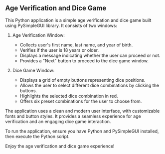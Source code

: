 ## Age Verification and Dice Game

This Python application is a simple age verification and dice game built using PySimpleGUI library. It consists of two windows:

1. Age Verification Window:
   - Collects user's first name, last name, and year of birth.
   - Verifies if the user is 18 years or older.
   - Displays a message indicating whether the user can proceed or not.
   - Provides a "Next" button to proceed to the dice game window.

2. Dice Game Window:
   - Displays a grid of empty buttons representing dice positions.
   - Allows the user to select different dice combinations by clicking the buttons.
   - Highlights the selected dice combination in red.
   - Offers six preset combinations for the user to choose from.
   
The application uses a clean and modern user interface, with customizable fonts and button styles. It provides a seamless experience for age verification and an engaging dice game interaction.

To run the application, ensure you have Python and PySimpleGUI installed, then execute the Python script.

Enjoy the age verification and dice game experience!
